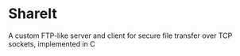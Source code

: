 # ShareIt
A custom FTP-like server and client for secure file transfer over TCP sockets, implemented in C
